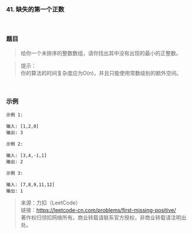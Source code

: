 ### 41. 缺失的第一个正数

<br>

### 题目

> 给你一个未排序的整数数组，请你找出其中没有出现的最小的正整数。

>提示：<br>
你的算法的时间复杂度应为O(n)，并且只能使用常数级别的额外空间。

<br>

### 示例
```
示例 1:

输入: [1,2,0]
输出: 3
```

```
示例 2:

输入: [3,4,-1,1]
输出: 2
```

```
示例 3:

输入: [7,8,9,11,12]
输出: 1
```

>来源：力扣（LeetCode）<br>
链接：https://leetcode-cn.com/problems/first-missing-positive/<br>
著作权归领扣网络所有。商业转载请联系官方授权，非商业转载请注明出处。

<br>
